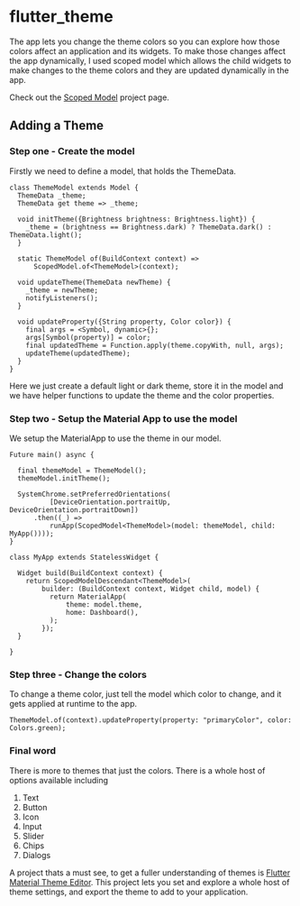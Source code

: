 # flutter_theme

The app lets you change the theme colors so you can explore how those colors affect an application and its widgets. To make those changes affect the app dynamically, I used scoped model which allows the child widgets to make changes to the theme colors and they are updated dynamically in the app. 

Check out the <a href="https://pub.dartlang.org/packages/scoped_model">Scoped Model</a> project page. 

## Adding a Theme

### Step one - Create the model

Firstly we need to define a model, that holds the ThemeData. 

```
class ThemeModel extends Model {
  ThemeData _theme;
  ThemeData get theme => _theme;

  void initTheme({Brightness brightness: Brightness.light}) {
    _theme = (brightness == Brightness.dark) ? ThemeData.dark() : ThemeData.light();
  }
  
  static ThemeModel of(BuildContext context) =>
      ScopedModel.of<ThemeModel>(context);
  
  void updateTheme(ThemeData newTheme) {
    _theme = newTheme;
    notifyListeners();
  }

  void updateProperty({String property, Color color}) {
    final args = <Symbol, dynamic>{};
    args[Symbol(property)] = color;
    final updatedTheme = Function.apply(theme.copyWith, null, args);
    updateTheme(updatedTheme);
  }
}
```

Here we just create a default light or dark theme, store it in the model and we have helper functions to update the theme and the color properties. 

### Step two - Setup the Material App to use the model

We setup the MaterialApp to use the theme in our model. 

```
Future main() async {

  final themeModel = ThemeModel();
  themeModel.initTheme();

  SystemChrome.setPreferredOrientations(
          [DeviceOrientation.portraitUp, DeviceOrientation.portraitDown])
      .then((_) =>
          runApp(ScopedModel<ThemeModel>(model: themeModel, child: MyApp())));
}

class MyApp extends StatelessWidget {

  Widget build(BuildContext context) {
    return ScopedModelDescendant<ThemeModel>(
        builder: (BuildContext context, Widget child, model) {
          return MaterialApp(
              theme: model.theme,
              home: Dashboard(),
          );
        });
  }

}
```

### Step three - Change the colors

To change a theme color, just tell the model which color to change, and it gets applied at runtime to the app. 

```
ThemeModel.of(context).updateProperty(property: "primaryColor", color: Colors.green);
```

### Final word

There is more to themes that just the colors. There is a whole host of options available including 

1. Text 
2. Button 
3. Icon 
4. Input
5. Slider
6. Chips
7. Dialogs 

A project thats a must see, to get a fuller understanding of themes is <a href="https://github.com/rxlabz/panache">Flutter Material Theme Editor</a>. This project lets you set and explore a whole host of theme settings, and export the theme to add to your application. 
